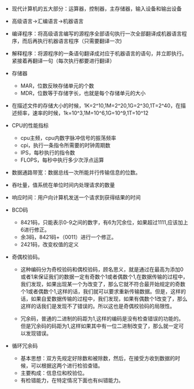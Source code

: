 + 现代计算机的五大部分：运算器，控制器，主存储器，输入设备和输出设备
+ 高级语言->汇编语言->机器语言
+ 编译程序：将高级语言编写的源程序全部语句执行一次全部翻译成机器语言程序，而后再执行机器语言程序（只需要翻译一次)
+ 解释程序：将源程序的一条语句翻译成对应于机器语言的语句，并立即执行。紧接着再翻译一句（每次执行都要进行翻译）

+ 存储器
  + MAR，位数反映存储单元的个数
  + MDR，位数等于存储字长，也就是每个存储单元的大小
+ 在描述文件的存储大小的时候，1K=2^10,1M=2^20,1G=2^30,1T=2^40，在描述频率，速率的时候，1k=10^3,1M=10^6,1G=10^9,1T=10^12
+ CPU的性能指标
  + cpu主频，cpu内数字脉冲信号的振荡频率
  + cpi，执行一条指令所需要的时钟周期数
  + IPS，每秒执行的指令数
  + FLOPS，每秒中执行多少次浮点运算
+ 数据通路带宽：数据总线一次所能并行传输信息的位数。
+ 吞吐量，值系统在单位时间内处理请求的数量
+ 响应时间：用户向计算机发送一个请求到获得结果的时间
+ BCD码
  + 8421码，只能表示0-9之间的数字，有6为冗余位，如果超过1111,应该加上6进行修正。
  + 余3码，8421码+（0011）进行一个修正。
  + 2421码，改变权值的定义

+ 奇偶校验码。

  + 这种编码分为奇校验码和偶校验码，顾名思义，就是通过在最高为添加0或者1来保证我们的数据一定有奇数个1或者偶数个1,在数据传输的过程中，我们发现，如果出现某一个为改变了，那么它就不符合最开始规定的奇数个1或者偶数个1,这样的话，我们就可以要求重新传输数据。但是，这样的话，如果自爱数据传输的过程中，我们发现，如果有偶数个1改变了，那么这样的话我们是发现不了错误的。所以这也是奇偶校验码的局限性。

  + 冗余码，普通的二进制的码距为1,这样的编码是没有检查错误的功能的。但是冗余码的码距为1,这样如果其中有一位二进制改变了，那么就一定可以发现错误。

+ 循环冗余码

  + 基本思想：双方先规定好除数和被除数，然后，在接受方收到数据的时候，可以根据这两个进行检验查错。
  + 主要构成：信息位和校验位。
  + 有检错能力，在特定情况下面也有纠错能力。